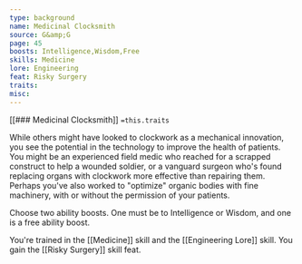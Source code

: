 ```yaml
---
type: background
name: Medicinal Clocksmith 
source: G&amp;G
page: 45
boosts: Intelligence,Wisdom,Free
skills: Medicine
lore: Engineering
feat: Risky Surgery
traits: 
misc: 
---
```


[[### Medicinal Clocksmith]]
`=this.traits`


While others might have looked to clockwork as a mechanical innovation, you see the potential in the technology to improve the health of patients. You might be an experienced field medic who reached for a scrapped construct to help a wounded soldier, or a vanguard surgeon who's found replacing organs with clockwork more effective than repairing them. Perhaps you've also worked to "optimize" organic bodies with fine machinery, with or without the permission of your patients.

Choose two ability boosts. One must be to Intelligence or Wisdom, and one is a free ability boost.

You're trained in the [[Medicine]] skill and the [[Engineering Lore]] skill. You gain the [[Risky Surgery]] skill feat.

